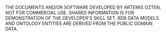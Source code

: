 THE DOCUMENTS AND/OR SOFTWARE DEVELOPED BY ARTEMIS OZTEN, 
NOT FOR COMMERCIAL USE. SHARED INFORMATION IS FOR DEMONSTRATION OF THE DEVELOPER'S SKILL SET. 
RDB DATA MODELS AND ONTOLOGY ENTITIES ARE DERIVED FROM THE PUBLIC DOMAIN DATA.
